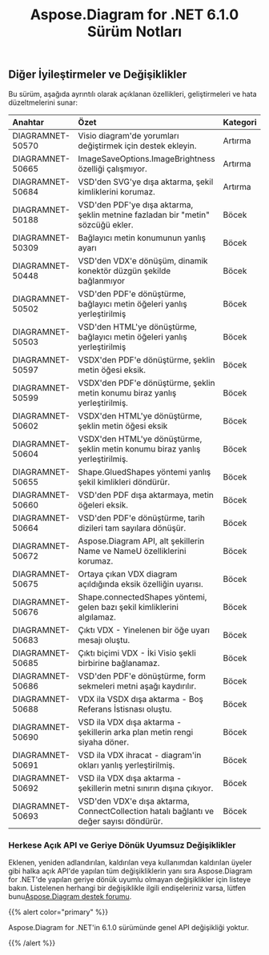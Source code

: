 ﻿---
title: Aspose.Diagram for .NET 6.1.0 Sürüm Notları
type: docs
weight: 110
url: /tr/net/aspose-diagram-for-net-6-1-0-release-notes/
---
## **Diğer İyileştirmeler ve Değişiklikler**
Bu sürüm, aşağıda ayrıntılı olarak açıklanan özellikleri, geliştirmeleri ve hata düzeltmelerini sunar:

|**Anahtar** |**Özet** |**Kategori** |
|:- |:- |:- |
|DIAGRAMNET-50570 | Visio diagram'de yorumları değiştirmek için destek ekleyin.| Artırma|
|DIAGRAMNET-50665 | ImageSaveOptions.ImageBrightness özelliği çalışmıyor.| Artırma|
|DIAGRAMNET-50684 | VSD'den SVG'ye dışa aktarma, şekil kimliklerini korumaz.| Artırma|
|DIAGRAMNET-50188 | VSD'den PDF'ye dışa aktarma, şeklin metnine fazladan bir "metin" sözcüğü ekler.| Böcek|
|DIAGRAMNET-50309 | Bağlayıcı metin konumunun yanlış ayarı| Böcek|
|DIAGRAMNET-50448 | VSD'den VDX'e dönüşüm, dinamik konektör düzgün şekilde bağlanmıyor| Böcek|
|DIAGRAMNET-50502 | VSD'den PDF'e dönüştürme, bağlayıcı metin öğeleri yanlış yerleştirilmiş| Böcek|
|DIAGRAMNET-50503 | VSD'den HTML'ye dönüştürme, bağlayıcı metin öğeleri yanlış yerleştirilmiş| Böcek|
|DIAGRAMNET-50597 | VSDX'den PDF'e dönüştürme, şeklin metin öğesi eksik.| Böcek|
|DIAGRAMNET-50599 | VSDX'den PDF'e dönüştürme, şeklin metin konumu biraz yanlış yerleştirilmiş.| Böcek|
|DIAGRAMNET-50602 | VSDX'den HTML'ye dönüştürme, şeklin metin öğesi eksik| Böcek|
|DIAGRAMNET-50604 | VSDX'den HTML'ye dönüştürme, şeklin metin konumu biraz yanlış yerleştirilmiş.| Böcek|
|DIAGRAMNET-50655 | Shape.GluedShapes yöntemi yanlış şekil kimlikleri döndürür.| Böcek|
|DIAGRAMNET-50660 | VSD'den PDF dışa aktarmaya, metin öğeleri eksik.| Böcek|
|DIAGRAMNET-50664 |VSD'den PDF'e dönüştürme, tarih dizileri tam sayılara dönüşür.| Böcek|
|DIAGRAMNET-50672 | Aspose.Diagram API, alt şekillerin Name ve NameU özelliklerini korumaz.| Böcek|
|DIAGRAMNET-50675 | Ortaya çıkan VDX diagram açıldığında eksik özelliğin uyarısı.| Böcek|
|DIAGRAMNET-50676 | Shape.connectedShapes yöntemi, gelen bazı şekil kimliklerini algılamaz.| Böcek|
|DIAGRAMNET-50683 | Çıktı VDX - Yinelenen bir öğe uyarı mesajı oluştu.| Böcek|
|DIAGRAMNET-50685 | Çıktı biçimi VDX - İki Visio şekli birbirine bağlanamaz.| Böcek|
|DIAGRAMNET-50686 | VSD'den PDF'e dönüştürme, form sekmeleri metni aşağı kaydırılır.| Böcek|
|DIAGRAMNET-50688 |VDX ila VSDX dışa aktarma - Boş Referans İstisnası oluştu.| Böcek|
|DIAGRAMNET-50690 | VSD ila VDX dışa aktarma - şekillerin arka plan metin rengi siyaha döner.| Böcek|
|DIAGRAMNET-50691 | VSD ila VDX ihracat - diagram'in okları yanlış yerleştirilmiş.| Böcek|
|DIAGRAMNET-50692 | VSD ila VDX dışa aktarma - şekillerin metni sınırın dışına çıkıyor.| Böcek|
|DIAGRAMNET-50693 | VSD'den VDX'e dışa aktarma, ConnectCollection hatalı bağlantı ve değer sayısı döndürür.| Böcek|
### **Herkese Açık API ve Geriye Dönük Uyumsuz Değişiklikler**
Eklenen, yeniden adlandırılan, kaldırılan veya kullanımdan kaldırılan üyeler gibi halka açık API'de yapılan tüm değişikliklerin yanı sıra Aspose.Diagram for .NET'de yapılan geriye dönük uyumlu olmayan değişiklikler için listeye bakın. Listelenen herhangi bir değişiklikle ilgili endişeleriniz varsa, lütfen bunu[Aspose.Diagram destek forumu](https://forum.aspose.com/c/diagram/17).

{{% alert color="primary" %}} 

Aspose.Diagram for .NET'in 6.1.0 sürümünde genel API değişikliği yoktur.

{{% /alert %}}
